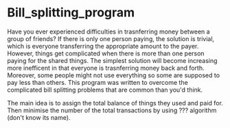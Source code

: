 # Bill_splitting_program
Have you ever experienced difficulties in trasnferring money between a group of friends?
If there is only one person paying, the solution is trivial, which is everyone transferring the appropriate amount to the payer.
However, things get complicated when there is more than one person paying for the shared things. The simplest solution will become increasing more inefficent in that everyone is trasnferring money back and forth. Moreover, some people might not use everything so some are supposed to pay less than others. This program was written to overcome the complicated bill splitting problems that are common than you'd think.

The main idea is to assign the total balance of things they used and paid for. Then minimise the number of the total transactions by using ??? algorithm (don't know its name).
